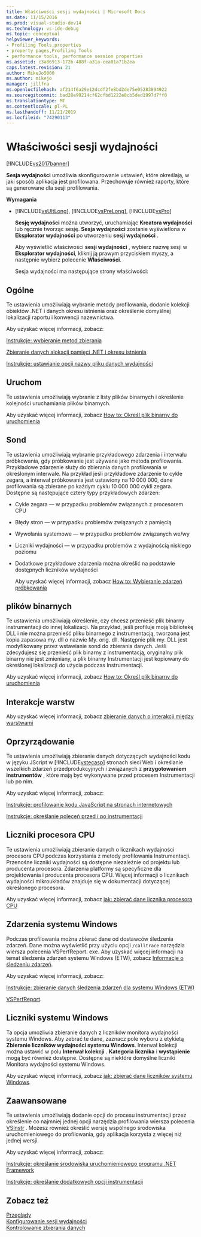```yaml
---
title: Właściwości sesji wydajności | Microsoft Docs
ms.date: 11/15/2016
ms.prod: visual-studio-dev14
ms.technology: vs-ide-debug
ms.topic: conceptual
helpviewer_keywords:
- Profiling Tools,properties
- property pages,Profiling Tools
- performance tools, performance session properties
ms.assetid: c3a86913-172b-488f-a31a-cea01a71b2ea
caps.latest.revision: 21
author: MikeJo5000
ms.author: mikejo
manager: jillfra
ms.openlocfilehash: af214f6a29e12dcdf2fe8bd2de75e05283894922
ms.sourcegitcommit: bad28e99214cf62cfbd1222e8cb5ded1997d7ff0
ms.translationtype: MT
ms.contentlocale: pl-PL
ms.lasthandoff: 11/21/2019
ms.locfileid: "74290113"
---
```

# <a name="performance-session-properties"></a>Właściwości sesji wydajności
[!INCLUDE[vs2017banner](../includes/vs2017banner.md)]

**Sesja wydajności** umożliwia skonfigurowanie ustawień, które określają, w jaki sposób aplikacja jest profilowana. Przechowuje również raporty, które są generowane dla sesji profilowania.  
  
 **Wymagania**  
  
- [!INCLUDE[vsUltLong](../includes/vsultlong-md.md)], [!INCLUDE[vsPreLong](../includes/vsprelong-md.md)], [!INCLUDE[vsPro](../includes/vspro-md.md)]  
  
  **Sesję wydajności** można utworzyć, uruchamiając **Kreatora wydajności** lub ręcznie tworząc sesję. **Sesja wydajności** zostanie wyświetlona w **Eksplorator wydajności** po utworzeniu **sesji wydajności** .  
  
  Aby wyświetlić właściwości **sesji wydajności** , wybierz nazwę sesji w **Eksplorator wydajności**, kliknij ją prawym przyciskiem myszy, a następnie wybierz polecenie **Właściwości**.  
  
  Sesja wydajności ma następujące strony właściwości:  
  
## <a name="general"></a>Ogólne  
 Te ustawienia umożliwiają wybranie metody profilowania, dodanie kolekcji obiektów .NET i danych okresu istnienia oraz określenie domyślnej lokalizacji raportu i konwencji nazewnictwa.  
  
 Aby uzyskać więcej informacji, zobacz:  
  
 [Instrukcje: wybieranie metod zbierania](../profiling/how-to-choose-collection-methods.md)  
  
 [Zbieranie danych alokacji pamięci .NET i okresu istnienia](../profiling/collecting-dotnet-memory-allocation-and-lifetime-data.md)  
  
 [Instrukcje: ustawianie opcji nazwy pliku danych wydajności](../profiling/how-to-set-performance-data-file-name-options.md)  
  
## <a name="launch"></a>Uruchom  
 Te ustawienia umożliwiają wybranie z listy plików binarnych i określenie kolejności uruchamiania plików binarnych.  
  
 Aby uzyskać więcej informacji, zobacz [How to: Określ plik binarny do uruchomienia](../profiling/how-to-specify-the-binary-to-start.md)  
  
## <a name="sampling"></a>Sond  
 Te ustawienia umożliwiają wybranie przykładowego zdarzenia i interwału próbkowania, gdy próbkowanie jest używane jako metoda profilowania. Przykładowe zdarzenie służy do zbierania danych profilowania w określonym interwale. Na przykład jeśli przykładowe zdarzenie to cykle zegara, a interwał próbkowania jest ustawiony na 10 000 000, dane profilowania są zbierane po każdym cyklu 10 000 000 cykli zegara. Dostępne są następujące cztery typy przykładowych zdarzeń:  
  
- Cykle zegara — w przypadku problemów związanych z procesorem CPU  
  
- Błędy stron — w przypadku problemów związanych z pamięcią  
  
- Wywołania systemowe — w przypadku problemów związanych we/wy  
  
- Liczniki wydajności — w przypadku problemów z wydajnością niskiego poziomu  
  
- Dodatkowe przykładowe zdarzenia można określić na podstawie dostępnych liczników wydajności  
  
  Aby uzyskać więcej informacji, zobacz [How to: Wybieranie zdarzeń próbkowania](../profiling/how-to-choose-sampling-events.md)  
  
## <a name="binary"></a>plików binarnych  
 Te ustawienia umożliwiają określenie, czy chcesz przenieść plik binarny instrumentacji do innej lokalizacji. Na przykład, jeśli profiluje moją bibliotekę DLL i nie można przenieść pliku binarnego z instrumentacją, tworzona jest kopia zapasowa my. dll o nazwie My. orig. dll. Następnie plik my. DLL jest modyfikowany przez wstawianie sond do zbierania danych. Jeśli zdecydujesz się przenieść plik binarny z instrumentacją, oryginalny plik binarny nie jest zmieniany, a plik binarny Instrumentacji jest kopiowany do określonej lokalizacji do użycia podczas Instrumentacji.  
  
 Aby uzyskać więcej informacji, zobacz [How to: Określ plik binarny do uruchomienia](../profiling/how-to-specify-the-binary-to-start.md)  
  
## <a name="tier-interactions"></a>Interakcje warstw  
 Aby uzyskać więcej informacji, zobacz [zbieranie danych o interakcji między warstwami](../profiling/collecting-tier-interaction-data.md)  
  
## <a name="instrumentation"></a>Oprzyrządowanie  
 Te ustawienia umożliwiają zbieranie danych dotyczących wydajności kodu w języku JScript w [!INCLUDE[vstecasp](../includes/vstecasp-md.md)] stronach sieci Web i określanie wszelkich zdarzeń przedprodukcyjnych i związanych z **przygotowaniem** **instrumentów** , które mają być wykonywane przed procesem Instrumentacji lub po nim.  
  
 Aby uzyskać więcej informacji, zobacz:  
  
 [Instrukcje: profilowanie kodu JavaScript na stronach internetowych](../profiling/how-to-profile-javascript-code-in-web-pages.md)  
  
 [Instrukcje: określanie poleceń przed i po instrumentacji](../profiling/how-to-specify-pre-and-post-instrument-commands.md)  
  
## <a name="cpu-counters"></a>Liczniki procesora CPU  
 Te ustawienia umożliwiają zbieranie danych o licznikach wydajności procesora CPU podczas korzystania z metody profilowania Instrumentacji. Przenośne liczniki wydajności są dostępne niezależnie od projektu lub producenta procesora. Zdarzenia platformy są specyficzne dla projektowania i producenta procesora CPU. Więcej informacji o licznikach wydajności mikroukładów znajduje się w dokumentacji dotyczącej określonego procesora.  
  
 Aby uzyskać więcej informacji, zobacz [jak: zbierać dane licznika procesora CPU](../profiling/how-to-collect-cpu-counter-data.md)  
  
## <a name="windows-events"></a>Zdarzenia systemu Windows  
 Podczas profilowania można zbierać dane od dostawców śledzenia zdarzeń. Dane można wyświetlić przy użyciu opcji `/calltrace` narzędzia wiersza polecenia VSPerfReport. exe. Aby uzyskać więcej informacji na temat śledzenia zdarzeń systemu Windows (ETW), zobacz [Informacje o śledzeniu zdarzeń](https://go.microsoft.com/fwlink/?linkid=90752).  
  
 Aby uzyskać więcej informacji, zobacz:  
  
 [Instrukcje: zbieranie danych śledzenia zdarzeń dla systemu Windows (ETW)](../profiling/how-to-collect-event-tracing-for-windows-etw-data.md)  
  
 [VSPerfReport](../profiling/vsperfreport.md).  
  
## <a name="windows-counters"></a>Liczniki systemu Windows  
 Ta opcja umożliwia zbieranie danych z liczników monitora wydajności systemu Windows. Aby zebrać te dane, zaznacz pole wyboru z etykietą **Zbieranie liczników wydajności systemu Windows**. Interwał kolekcji można ustawić w polu **Interwał kolekcji** . **Kategoria licznika** i **wystąpienie** mogą być również dostępne. Dostępne są niektóre domyślne liczniki Monitora wydajności systemu Windows.  
  
 Aby uzyskać więcej informacji, zobacz [jak: zbierać dane liczników systemu Windows](../profiling/how-to-collect-windows-counter-data.md).  
  
## <a name="advanced"></a>Zaawansowane  
 Te ustawienia umożliwiają dodanie opcji do procesu instrumentacji przez określenie co najmniej jednej opcji narzędzia profilowania wiersza polecenia [VSInstr](../profiling/vsinstr.md) . Możesz również określić wersję wspólnego środowiska uruchomieniowego do profilowania, gdy aplikacja korzysta z więcej niż jednej wersji.  
  
 Aby uzyskać więcej informacji, zobacz:  
  
 [Instrukcje: określanie środowiska uruchomieniowego programu .NET Framework](../profiling/how-to-specify-the-dotnet-framework-runtime.md)  
  
 [Instrukcje: określanie dodatkowych opcji instrumentacji](../profiling/how-to-specify-additional-instrumentation-options.md)  
  
## <a name="see-also"></a>Zobacz też  
 [Przeglądy](../profiling/overviews-performance-tools.md)   
 [Konfigurowanie sesji wydajności](../profiling/configuring-performance-sessions.md)   
 [Kontrolowanie zbierania danych](../profiling/controlling-data-collection.md)
